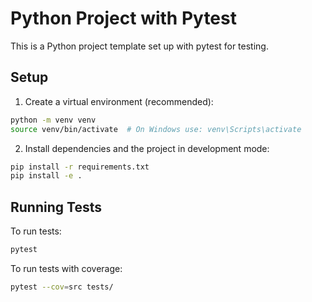 # Python Project with Pytest

This is a Python project template set up with pytest for testing.

## Setup

1. Create a virtual environment (recommended):
```bash
python -m venv venv
source venv/bin/activate  # On Windows use: venv\Scripts\activate
```

2. Install dependencies and the project in development mode:
```bash
pip install -r requirements.txt
pip install -e .
```

## Running Tests

To run tests:
```bash
pytest
```

To run tests with coverage:
```bash
pytest --cov=src tests/
``` 